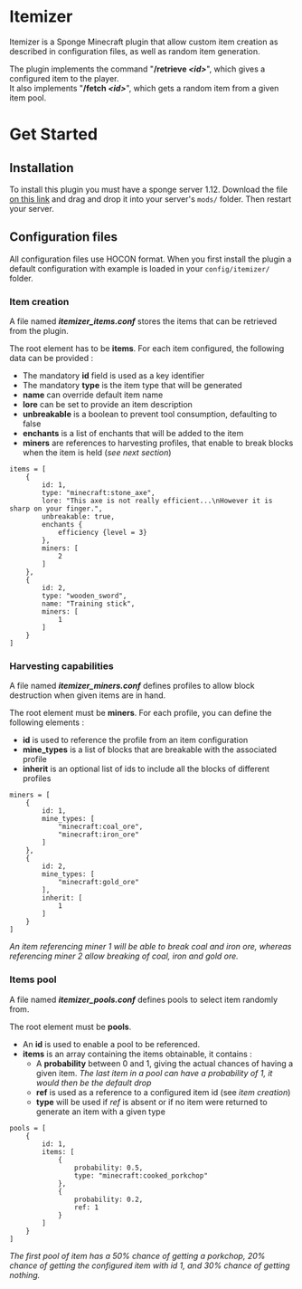 # Itemizer

Itemizer is a Sponge Minecraft plugin that allow custom item creation as described in configuration files, as well as random item generation.

The plugin implements the command "__/retrieve *\<id\>*__", which gives a configured item to the player.  
It also implements "__/fetch *\<id\>*__", which gets a random item from a given item pool.

# Get Started
## Installation
To install this plugin you must have a sponge server 1.12. Download the file [on this link](https://github.com/Ylinor/Itemizer/releases/download/V1.0/Itemizer.jar) and drag and drop it into your server's `mods/` folder. Then restart your server.

## Configuration files

All configuration files use HOCON format. When you first install the plugin a default configuration with example is loaded in your `config/itemizer/` folder.

### Item creation

A file named __*itemizer_items.conf*__ stores the items that can be retrieved from the plugin.

The root element has to be __items__. 
For each item configured, the following data can be provided :
* The mandatory __id__ field is used as a key identifier
* The mandatory __type__ is the item type that will be generated
* __name__ can override default item name
* __lore__ can be set to provide an item description
* __unbreakable__ is a boolean to prevent tool consumption, defaulting to false
* __enchants__ is a list of enchants that will be added to the item
* __miners__ are references to harvesting profiles, that enable to break blocks when the item is held (_see next section_)
  
```
items = [
    {
        id: 1,
        type: "minecraft:stone_axe",
        lore: "This axe is not really efficient...\nHowever it is sharp on your finger.",
        unbreakable: true,
        enchants {
            efficiency {level = 3}
        },
        miners: [
            2
        ]
    },
    {
        id: 2,
        type: "wooden_sword",
        name: "Training stick",
        miners: [
            1
        ]
    }
]
```

### Harvesting capabilities

A file named __*itemizer_miners.conf*__ defines profiles to allow block destruction when given items are in hand.

The root element must be __miners__.
For each profile, you can define the following elements :
* __id__ is used to reference the profile from an item configuration
* __mine_types__ is a list of blocks that are breakable with the associated profile
* __inherit__ is an optional list of ids to include all the blocks of different profiles

```
miners = [
    {
        id: 1,
        mine_types: [
            "minecraft:coal_ore",
            "minecraft:iron_ore"
        ]
    },
    {
        id: 2,
        mine_types: [
            "minecraft:gold_ore"
        ],
        inherit: [
            1
        ]
    }
]
```
_An item referencing miner 1 will be able to break coal and iron ore, whereas referencing miner 2 allow breaking of coal, iron and gold ore._

### Items pool

A file named __*itemizer_pools.conf*__ defines pools to select item randomly from.

The root element must be __pools__.
* An __id__ is used to enable a pool to be referenced.
* __items__ is an array containing the items obtainable, it contains :
    * A __probability__ between 0 and 1, giving the actual chances of having a given item. _The last item in a pool can have a probability of 1, it would then be the default drop_
    * __ref__ is used as a reference to a configured item id (see _item creation_)
    * __type__ will be used if _ref_ is absent or if no item were returned to generate an item with a given type

```
pools = [
    {
        id: 1,
        items: [
            {
                probability: 0.5,
                type: "minecraft:cooked_porkchop"
            },
            {
                probability: 0.2,
                ref: 1
            }
        ]
    }
]
```
_The first pool of item has a 50% chance of getting a porkchop, 20% chance of getting the configured item with id 1, and 30% chance of getting nothing._
